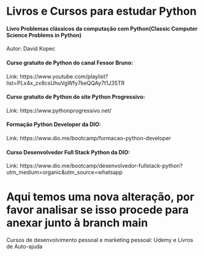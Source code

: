 # Livros e Cursos para estudar Python

<h4>Livro Problemas clássicos da computação com Python(Classic Computer Science Problems in Python)</h4>
Autor: David Kopec
<h4>Curso gratuito de Python do canal Fessor Bruno:</h4>
Link: https://www.youtube.com/playlist?list=PLx4x_zx8csUhuVgWfy7keQQAy7t1J35TR
<h4>Curso gratuito de Python do site Python Progressivo:</h4>
Link: https://www.pythonprogressivo.net/
<h4>Formação Python Developer da DIO:</h4>
Link: https://www.dio.me/bootcamp/formacao-python-developer
<h4>Curso Desenvolvedor Full Stack Python da DIO:</h4>
Link: https://www.dio.me/bootcamp/desenvolvedor-fullstack-python?utm_medium=organic&utm_source=whatsapp

# Aqui temos uma nova alteração, por favor analisar se isso procede para anexar junto à branch main
Cursos de desenvolvimento pessoal e marketing pessoal: Udemy e Livros de Auto-ajuda

